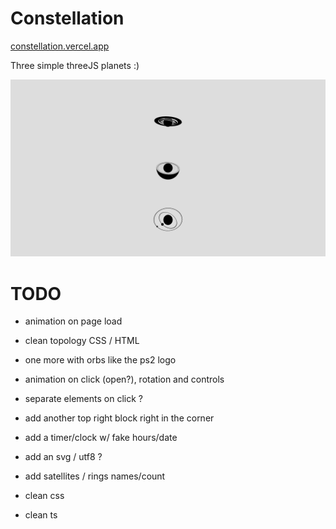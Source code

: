 # Constellation

[constellation.vercel.app](https://constellation-kappa.vercel.app)

Three simple threeJS planets :)

![screen](/constellation.png?raw=true "constellation")

# TODO
- animation on page load
- clean topology CSS / HTML

- one more with orbs like the ps2 logo
- animation on click (open?), rotation and controls
- separate elements on click ?

- add another top right block right in the corner
- add a timer/clock w/ fake hours/date

- add an svg / utf8 ?
- add satellites / rings names/count

- clean css
- clean ts